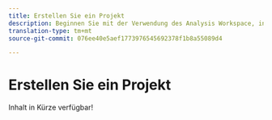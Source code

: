 ```yaml
---
title: Erstellen Sie ein Projekt
description: Beginnen Sie mit der Verwendung des Analysis Workspace, indem Sie ein Projekt erstellen.
translation-type: tm+mt
source-git-commit: 076ee40e5aef1773976545692378f1b8a55089d4

---
```



# Erstellen Sie ein Projekt

Inhalt in Kürze verfügbar!
